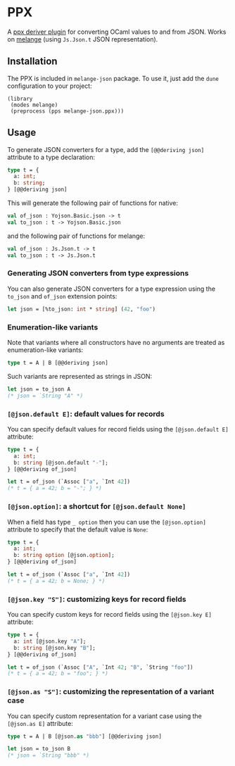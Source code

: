 # PPX

A [ppx deriver plugin][] for converting OCaml values to and from JSON. Works on
[melange][] (using `Js.Json.t` JSON representation).

## Installation

The PPX is included in `melange-json` package. To use it, just add the `dune`
configuration to your project:

```dune
(library
 (modes melange)
 (preprocess (pps melange-json.ppx)))
```

## Usage

To generate JSON converters for a type, add the `[@@deriving json]` attribute to
a type declaration:

```ocaml
type t = {
  a: int;
  b: string;
} [@@deriving json]
```

This will generate the following pair of functions for native:

```ocaml
val of_json : Yojson.Basic.json -> t
val to_json : t -> Yojson.Basic.json
```

and the following pair of functions for melange:

```ocaml
val of_json : Js.Json.t -> t
val to_json : t -> Js.Json.t
```

### Generating JSON converters from type expressions

You can also generate JSON converters for a type expression using the `to_json`
and `of_json` extension points:

```ocaml
let json = [%to_json: int * string] (42, "foo")
```

### Enumeration-like variants

Note that variants where all constructors have no arguments are treated as
enumeration-like variants:

```ocaml
type t = A | B [@@deriving json]
```

Such variants are represented as strings in JSON:

```ocaml
let json = to_json A
(* json = `String "A" *)
```

### `[@json.default E]`: default values for records

You can specify default values for record fields using the `[@json.default E]`
attribute:

```ocaml
type t = {
  a: int;
  b: string [@json.default "-"];
} [@@deriving of_json]

let t = of_json (`Assoc ["a", `Int 42])
(* t = { a = 42; b = "-"; } *)
```

### `[@json.option]`: a shortcut for `[@json.default None]`

When a field has type `_ option` then you can use the `[@json.option]` attribute
to specify that the default value is `None`:

```ocaml
type t = {
  a: int;
  b: string option [@json.option];
} [@@deriving of_json]

let t = of_json (`Assoc ["a", `Int 42])
(* t = { a = 42; b = None; } *)
```

### `[@json.key "S"]`: customizing keys for record fields

You can specify custom keys for record fields using the `[@json.key E]`
attribute:

```ocaml
type t = {
  a: int [@json.key "A"];
  b: string [@json.key "B"];
} [@@deriving of_json]

let t = of_json (`Assoc ["A", `Int 42; "B", `String "foo"])
(* t = { a = 42; b = "foo"; } *)
```

### `[@json.as "S"]`: customizing the representation of a variant case

You can specify custom representation for a variant case using the `[@json.as
E]` attribute:

```ocaml
type t = A | B [@json.as "bbb"] [@@deriving json]

let json = to_json B
(* json = `String "bbb" *)
```

[ppx deriver plugin]:
    https://ocaml.org/docs/metaprogramming#attributes-and-derivers
[melange]: https://melange.re
